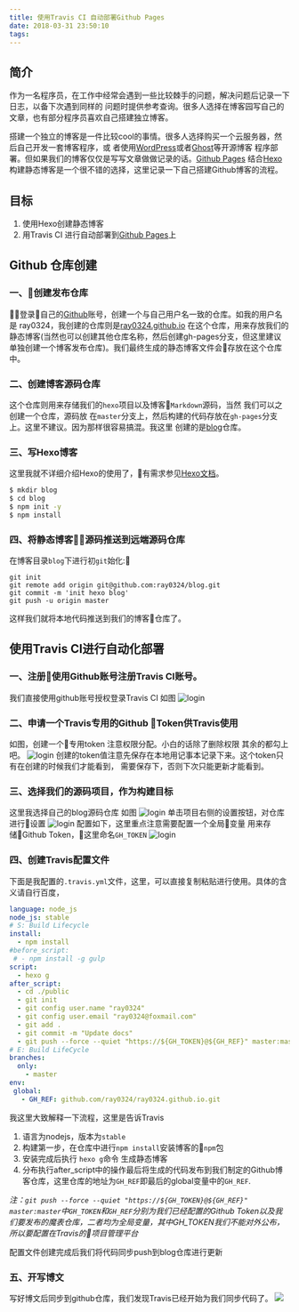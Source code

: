 ```yaml
---
title: 使用Travis CI 自动部署Github Pages
date: 2018-03-31 23:50:10
tags:
---
```


## 简介

作为一名程序员，在工作中经常会遇到一些比较棘手的问题，解决问题后记录一下日志，以备下次遇到同样的
问题时提供参考查询。很多人选择在博客园写自己的文章，也有部分程序员喜欢自己搭建独立博客。

搭建一个独立的博客是一件比较cool的事情。很多人选择购买一个云服务器，然后自己开发一套博客程序，或
者使用[WordPress](https://cn.wordpress.org/)或者[Ghost](https://ghost.org/)等开源博客
程序部署。但如果我们的博客仅仅是写写文章做做记录的话。[Github Pages](https://pages.github.com/)
结合[Hexo](https://hexo.io/)构建静态博客是一个很不错的选择，这里记录一下自己搭建Github博客的流程。

## 目标

1. 使用Hexo创建静态博客
2. 用Travis CI 进行自动部署到[Github Pages](https://pages.github.com/)上


## Github 仓库创建

### 一、创建发布仓库
登录自己的[Github](https://github.com/)账号，创建一个与自己用户名一致的仓库。如我的用户名是
ray0324，我创建的仓库则是[ray0324.github.io](https://github.com/ray0324/ray0324.github.io)
在这个仓库，用来存放我们的静态博客(当然也可以创建其他仓库名称，然后创建gh-pages分支，但这里建议
单独创建一个博客发布仓库)。我们最终生成的静态博客文件会存放在这个仓库中。

### 二、创建博客源码仓库
这个仓库则用来存储我们的`hexo`项目以及博客`Markdown`源码，当然 我们可以之创建一个仓库，源码放
在`master`分支上，然后构建的代码存放在`gh-pages`分支上。这里不建议。因为那样很容易搞混。我这里
创建的是[blog](https://github.com/ray0324/blog)仓库。

### 三、写Hexo博客

这里我就不详细介绍Hexo的使用了，有需求参见[Hexo文档](https://hexo.io/docs/)。

```bash
$ mkdir blog
$ cd blog
$ npm init -y
$ npm install
```
### 四、将静态博客源码推送到远端源码仓库
在博客目录`blog`下进行初`git`始化:
```
git init
git remote add origin git@github.com:ray0324/blog.git
git commit -m 'init hexo blog'
git push -u origin master
```
这样我们就将本地代码推送到我们的博客仓库了。

## 使用Travis CI进行自动化部署

### 一、注册使用Github账号注册Travis CI账号。

我们直接使用github账号授权登录Travis CI 如图
![login](/images/2018-03-31/1.jpg)

### 二、申请一个Travis专用的Github Token供Travis使用
如图，创建一个专用token 注意权限分配。小白的话除了删除权限 其余的都勾上吧。
![login](/images/2018-03-31/5.jpg)
创建的token值注意先保存在本地用记事本记录下来。这个token只有在创建的时候我们才能看到，
需要保存下，否则下次只能更新才能看到。
### 三、选择我们的源码项目，作为构建目标

这里我选择自己的blog源码仓库 如图
![login](/images/2018-03-31/2.jpg)
单击项目右侧的设置按钮，对仓库进行设置
![login](/images/2018-03-31/3.jpg)
配置如下，这里重点注意需要配置一个全局变量 用来存储Github Token，这里命名`GH_TOKEN`
![login](/images/2018-03-31/4.jpg)

### 四、创建Travis配置文件

下面是我配置的`.travis.yml`文件，这里，可以直接复制粘贴进行使用。具体的含义请自行百度，

```yml
language: node_js
node_js: stable
# S: Build Lifecycle
install:
  - npm install
#before_script:
 # - npm install -g gulp
script:
  - hexo g
after_script:
  - cd ./public
  - git init
  - git config user.name "ray0324"
  - git config user.email "ray0324@foxmail.com"
  - git add .
  - git commit -m "Update docs"
  - git push --force --quiet "https://${GH_TOKEN}@${GH_REF}" master:master
# E: Build LifeCycle
branches:
  only:
    - master
env:
 global:
   - GH_REF: github.com/ray0324/ray0324.github.io.git
```
我这里大致解释一下流程，这里是告诉Travis
1. 语言为nodejs，版本为`stable`
2. 构建第一步，在仓库中进行`npm install`安装博客的`npm`包
3. 安装完成后执行 `hexo g`命令 生成静态博客
4. 分布执行after_script中的操作最后将生成的代码发布到我们制定的Github博客仓库，这里仓库的地址为`GH_REF`即最后的global变量中的`GH_REF`.

 *注：`git push --force --quiet "https://${GH_TOKEN}@${GH_REF}" master:master`中`GH_TOKEN`和`GH_REF`分别为我们已经配置的Github Token以及我们要发布的魔表仓库，二者均为全局变量，其中GH_TOKEN我们不能对外公布，所以要配置在Travis的项目管理平台*

配置文件创建完成后我们将代码同步push到blog仓库进行更新

### 五、开写博文

写好博文后同步到github仓库，我们发现Travis已经开始为我们同步代码了。
![](/images/2018-03-31/6.jpg)




